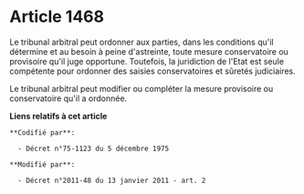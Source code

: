# Article 1468

Le tribunal arbitral peut ordonner aux parties, dans les conditions qu'il détermine et au besoin à peine d'astreinte, toute
mesure conservatoire ou provisoire qu'il juge opportune. Toutefois, la juridiction de l'Etat est seule compétente pour
ordonner des saisies conservatoires et sûretés judiciaires. 

Le tribunal arbitral peut modifier ou compléter la mesure provisoire ou conservatoire qu'il a ordonnée.

**Liens relatifs à cet article**

	**Codifié par**:

	  - Décret n°75-1123 du 5 décembre 1975

	**Modifié par**:

	  - Décret n°2011-48 du 13 janvier 2011 - art. 2
